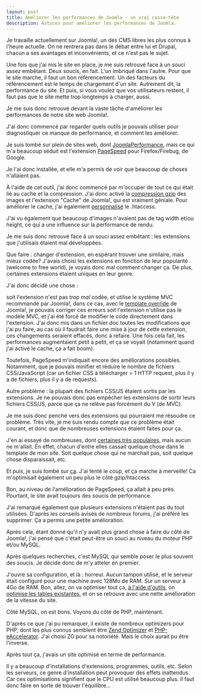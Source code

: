 ```yaml
---
layout: post
title: Améliorer les performances de Joomla - un vrai casse-tête
description: Astuces pour améliorer les performances de Joomla.
---
```


Je travaille actuellement sur Joomla!, un des CMS libres les plus connus à l'heure actuelle. On ne rentrera pas dans le débat entre lui et Drupal, chacun a ses avantages et inconvénients, et ce n'est pas le sujet.

Une fois que j'ai mis le site en place, je me suis retrouvé face à un souci assez embêtant. Deux soucis, en fait. L'un imbriqué dans l'autre.
Pour que le site marche, il faut un bon référencement. Un des facteurs du référencement est le temps de chargement d'un site. Autrement dit, la performance du site. Et puis, si vous voulez que vos utilisateurs restent, il faut pas que le site mette trop longtemps à charger, aussi.

Je me suis donc retrouvé devant la vaste tâche d'améliorer les performances de notre site web Joomla!.

J'ai donc commencé par regarder quels outils je pouvais utiliser pour diagnostiquer ce manque de performance, et comment les améliorer.

Je suis tombé sur plein de sites web, dont [JoomlaPerformance](http://www.joomlaperformance.com/), mais ce qui m'a beaucoup séduit est l'extension [PageSpeed](http://code.google.com/intl/fr/speed/page-speed/docs/extension.html) pour Firefox/Firebug, de Google.

Je l'ai donc installée, et elle m'a permis de voir que beaucoup de choses n'allaient pas.

À l'aide de cet outil, j'ai donc commencé par m'occuper de tout ce qui était lié au cache et la compression. J'ai donc activé la [compression gzip](http://forum.joomla.org/viewtopic.php?f=428&t=544802&sid=2d776685531cc4718d2002bef3b11752) des images et l'extension "Cache" de Joomla!, qui est vraiment géniale. Pour améliorer le cache, j'ai également [personnalisé](http://www.google.com/#sclient=psy&hl=fr&q=cache+optimize+htaccess&aq=f&aqi=&aql=&oq=&gs_rfai=&pbx=1&fp=2e27c7a6f099229e) le .htaccess.

J'ai vu également que beaucoup d'images n'avaient pas de tag width et/ou height, ce qui a une influence sur la performance de rendu.

Je me suis donc retrouvé face à un souci assez embêtant : les extensions que j'utilisais étaient mal développées.

Que faire : changer d'extension, en espérant trouver une similaire, mais mieux codée? J'avais choisi les extensions en fonction de leur popularité (welcome to free world), je voyais donc mal comment changer ça. De plus, certaines extensions étaient uniques en leur genre.

J'ai donc décidé une chose :

soit l'extension n'est pas trop *mal* codée, et utilise le système MVC recommandé par Joomla!, dans ce cas, avec le [template override](http://docs.joomla.org/How_to_override_the_output_from_the_Joomla%21_core) de Joomla!, je pouvais corriger ces erreurs
soit l'extension n'utilise pas le modèle MVC, et j'ai été forcé de modifier le code directement dans l'extension. J'ai donc mis dans un fichier doc toutes les modifications que j'ai pu faire, au cas où il faudrait faire une mise à jour de cette extension, ces changements seraient effacés, donc à refaire.
Une fois cela fait, les performances augmentaient petit à petit, et ça se voyait (notamment quand j'ai activé le cache, ça a fait boom).

Toutefois, PageSpeed m'indiquait encore des améliorations possibles. Notamment, que je pouvais minifier et réduire le nombre de fichiers CSS/JavaScript (car un fichier CSS à télécharger = 1 HTTP request, plus il y a de fichiers, plus il y a de requests).

Autre problème : la plupart des fichiers CSS/JS étaient sortis par les extensions. Je ne pouvais donc pas empêcher les extensions de sortir leurs fichiers CSS/JS, parce que ça ne relève pas forcément du V (de MVC).

Je me suis donc penché vers des extensions qui pourraient me résoudre ce problème. Très vite, je me suis rendu compte que ce problème était courant, et donc que de nombreuses extensions étaient faites pour ça.

J'en ai essayé de nombreuses, dont [certaines très populaires](http://extensions.joomla.org/extensions/site-management/site-performance), mais aucun ne m'allait. En effet, chacun d'entre elles cassait quelque chose dans le template de mon site. Soit quelque chose qui ne marchait pas, soit quelque chose disparaissait, etc.

Et puis, je suis tombé sur [ça](http://farhadi.ir/works/smartoptimizer). J'ai tenté le coup, et ça marche à merveille! Ca m'optimisait également un peu plus le côté gzip/htaccess.

Bon, au niveau de l'amélioration de PageSpeed, ça allait à peu près. Pourtant, le site avait toujours des soucis de performance.

J'ai remarqué également que plusieurs extensions n'étaient pas du tout utilisées. D'après les conseils avisés de nombreux forums, j'ai préféré les supprimer. Ça a permis une petite amélioration. 

Après cela, étant donné qu'il n'y avait plus grand chose à faire du côté de Joomla!, j'ai pensé que c'était peut-être un souci au niveau du moteur PHP et/ou MySQL.

Après quelques recherches, c'est MySQL qui semble poser le plus souvent des soucis. Je décide donc de m'y atteler en premier.

J'ouvre sa configuration, et là : horreur. Aucun tampon utilisé, et le serveur était configuré pour une machine avec 128Mo de RAM. Sur un serveur à 4Go de RAM.
Bon, allez, on va optimiser tout ça, [à l'aide d'outils](http://mediakey.dk/~cc/optimize-mysql-performance-with-mysqltuner/), on [optimise les tables existantes](http://webdigity.wordpress.com/2006/06/09/automatically-optimize-all-tables-in-a-mysql-database/), et on se retrouve avec une nette amélioration de la vitesse du site.

Côté MySQL, on est bons. Voyons du côté de PHP, maintenant.

D'après ce que j'ai pu remarquer, il existe de nombreux optimizers pour PHP, dont les plus connus semblent être [Zend Optimizer](http://www.zend.com/en/products/guard/runtime-decoders) et [PHP-eAccelerator](http://eaccelerator.net/). J'ai choisi ZO pour sa notoriété. Mais le choix aurait pu être l'inverse.

Après tout ça, j'avais un site optimisé en terme de performance.

Il y a beaucoup d'installations d'extensions, programmes, outils, etc. Selon les serveurs, ce genre d'installation peut provoquer des effets inattendus. Car ces optimisations signifient que le CPU est utilisé beaucoup plus. Il faut donc faire en sorte de trouver l'équilibre...

